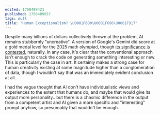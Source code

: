 ```yaml
---
edited: 1758489421
published: 1758489057
tags: null
title: "Human Exceptionalism? \U0001F600\U0001F600\U0001F917"
---
```


Despite many billions of dollars collectively thrown at the problem, AI remains stubbornly "uncreative". A version of Google's Gemini did score at a gold medal level for the 2025 math olympiad, though [its significance is contested,](https://epoch.ai/gradient-updates/we-didnt-learn-much-from-the-imo) naturally. In any case, it's clear that the conventional approach isn't enough to crack the code on generating something interesting or new. 
This is particularly the case in art. It certainly makes a strong case for human creativity existing at some magnitude higher than a conglomeration of data, though I wouldn't say that was an immediately evident conclusion at all. 

I had the vague thought that AI don't have individualistic views and experiences to the extent that humans do, and maybe that would give its output more personality.. but there is a chasmic difference in the output from a competent artist and AI given a more specific and "interesting" prompt anyhow, so presumably that wouldn't be enough.